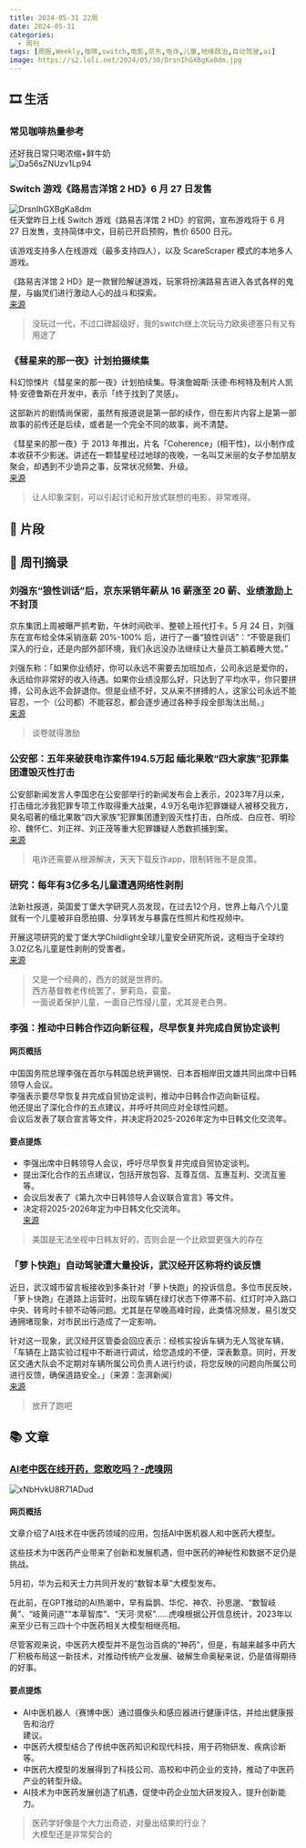 ```yaml
---
title: 2024-05-31 22周
date: 2024-05-31
categories:
  - 周刊
tags: [周报,Weekly,咖啡,switch,电影,京东,电诈,儿童,地缘政治,自动驾驶,ai]
image: https://s2.loli.net/2024/05/30/DrsnIhGXBgKa8dm.jpg
---
```

## 🎞️ 生活
### 常见咖啡热量参考
还好我日常只喝浓缩+鲜牛奶  
![Da56sZNUzv1Lp94](https://s2.loli.net/2024/05/28/Da56sZNUzv1Lp94.jpg)

### Switch 游戏《路易吉洋馆 2 HD》6 月 27 日发售
![DrsnIhGXBgKa8dm](https://s2.loli.net/2024/05/30/DrsnIhGXBgKa8dm.jpg)  
任天堂昨日上线 Switch 游戏《路易吉洋馆 2 HD》的官网，宣布游戏将于 6 月 27 日发售，支持简体中文，目前已开启预购，售价 6500 日元。

该游戏支持多人在线游戏（最多支持四人），以及 ScareScraper 模式的本地多人游戏。

《路易吉洋馆 2 HD》是一款冒险解谜游戏，玩家将扮演路易吉进入各式各样的鬼屋，与幽灵们进行激动人心的战斗和探索。  
[来源](https://www.ifanr.com/1587273?utm_source=rss&utm_medium=rss&utm_campaign=#:~:text=Switch%20%E6%B8%B8%E6%88%8F%E3%80%8A%E8%B7%AF%E6%98%93%E5%90%89%E6%B4%8B%E9%A6%86%202%20HD%E3%80%8B6%20%E6%9C%88%2027%20%E6%97%A5%E5%8F%91%E5%94%AE)
> 没玩过一代，不过口碑超级好，我的switch继上次玩马力欧奥德塞只有又有用途了

### 《彗星来的那一夜》计划拍摄续集
科幻惊悚片《彗星来的那一夜》计划拍续集。导演詹姆斯·沃德·布柯特及制片人凯特·安德鲁斯在开发中，表示「终于找到了灵感」。

这部新片的剧情尚保密，虽然有报道说是第一部的续作，但在影片内容上是第一部故事的前传还是后续，或者是一个完全不同的故事，尚不清楚。

《彗星来的那一夜》于 2013 年推出，片名「Coherence」(相干性)，以小制作成本收获不少影迷。讲述在一颗彗星经过地球的夜晚，一名叫艾米丽的女子参加朋友聚会，却遇到不少诡异之事，反常状况频繁、升级。  
[来源](https://www.ifanr.com/1587273?utm_source=rss&utm_medium=rss&utm_campaign=#:~:text=%E7%BB%8F%E5%8E%86%E8%BF%87%E7%9A%84%E5%86%92%E9%99%A9%E3%80%82-,%E3%80%8A%E5%BD%97%E6%98%9F%E6%9D%A5%E7%9A%84%E9%82%A3%E4%B8%80%E5%A4%9C%E3%80%8B%E8%AE%A1%E5%88%92%E6%8B%8D%E6%91%84%E7%BB%AD%E9%9B%86,-%E7%A7%91%E5%B9%BB%E6%83%8A%E6%82%9A)
> 让人印象深刻，可以引起讨论和开放式联想的电影，非常难得。
## 💭 片段

## 📰 周刊摘录
### 刘强东“狼性训话”后，京东采销年薪从 16 薪涨至 20 薪、业绩激励上不封顶
京东集团上周被曝严抓考勤，午休时间砍半、整顿上班代打卡。5 月 24 日，刘强东在宣布给全体采销涨薪 20%-100% 后，进行了一番“狼性训话”：“不管是我们深入的行业，还是内部外部环境，我们永远没办法继续让大量员工躺着睡大觉。” 

刘强东称：「如果你业绩好，你可以永远不需要去加班加点，公司永远是爱你的，永远给你非常好的收入待遇。如果你业绩没那么好，只达到了平均水平，你只要拼搏，公司永远不会辞退你。但是业绩不好，又从来不拼搏的人，这家公司永远不能容忍，一个（公司都）不能容忍，都会逐步通过各种手段全部淘汰出局。」  
[来源](https://www.ithome.com/0/770/890.htm)
> 谈卷就得激励

### 公安部：五年来破获电诈案件194.5万起 缅北果敢“四大家族”犯罪集团遭毁灭性打击
公安部新闻发言人李国忠在公安部举行的新闻发布会上表示，2023年7月以来，打击缅北涉我犯罪专项工作取得重大战果，4.9万名电诈犯罪嫌疑人被移交我方，臭名昭著的缅北果敢“四大家族”犯罪集团遭到毁灭性打击，白所成、白应苍、明珍珍、魏怀仁、刘正祥、刘正茂等重大犯罪嫌疑人悉数抓捕到案。  
[来源](https://news.youth.cn/gn/202405/t20240527_15276956.htm)
> 电诈还需要从根源解决，天天下载反诈app，限制转账不是良策。

### 研究：每年有3亿多名儿童遭遇网络性剥削
法新社报道，英国爱丁堡大学研究人员发现，在过去12个月，世界上每八个儿童就有一个儿童被非自愿拍摄、分享转发与暴露在性照片和性视频中。

开展这项研究的爱丁堡大学Childlight全球儿童安全研究所说，这相当于全球约3.02亿名儿童是性剥削的受害者。  
[来源](https://www.zaobao.com.sg/realtime/world/story20240527-3728814)
> 又是一个经典的，西方的就是世界的。  
> 西方基督教老传统罢了，萝莉岛，娈童。  
> 一面说着保护儿童，一面自己性侵儿童，尤其是老白男。

### 李强：推动中日韩合作迈向新征程，尽早恢复并完成自贸协定谈判
#### 网页概括
中国国务院总理李强在首尔与韩国总统尹锡悦、日本首相岸田文雄共同出席中日韩领导人会议。  
李强表示要尽早恢复并完成自贸协定谈判，推动中日韩合作迈向新征程。  
他还提出了深化合作的五点建议，并呼吁共同应对全球性问题。  
会议后发表了联合宣言等文件，并决定将2025-2026年定为中日韩文化交流年。

#### 要点提炼
- 李强出席中日韩领导人会议，呼吁尽早恢复并完成自贸协定谈判。
- 提出深化合作的五点建议，包括开放包容、互尊互信、互惠互利、交流互鉴等。
- 会议后发表了《第九次中日韩领导人会议联合宣言》等文件。
- 决定将2025-2026年定为中日韩文化交流年。  
[来源](https://sputniknews.cn/20240527/1059356570.html)
> 美国是无法坐视中日韩友好的，否则会是一个比欧盟更强大的存在

### 「萝卜快跑」自动驾驶遭大量投诉，武汉经开区称将约谈反馈 
近日，武汉城市留言板接收到多条针对「萝卜快跑」的投诉信息。多位市民反映，「萝卜快跑」在道路上运营时，出现车辆在绿灯状态下停滞不前、红灯时冲入路口中央、转弯时卡顿不动等问题。尤其是在早晚高峰时段，此类情况频发，易引发交通拥堵现象，对市民出行造成了一定影响。

针对这一现象，武汉经开区管委会回应表示：经核实投诉车辆为无人驾驶车辆，「车辆在上路实验过程中不断进行调试，给您造成的不便，深表歉意。同时，开发区交通大队会不定期对车辆所属公司负责人进行约谈，将您反映的问题向所属公司进行反馈，确保道路安全。」（来源：澎湃新闻）  
[来源](https://www.geekpark.net/news/335833#:~:text=%E6%9D%A5%E6%BA%90%EF%BC%9AIT%20%E4%B9%8B%E5%AE%B6%EF%BC%89-,%E3%80%8C%E8%90%9D%E5%8D%9C%E5%BF%AB%E8%B7%91%E3%80%8D%E8%87%AA%E5%8A%A8%E9%A9%BE%E9%A9%B6%E9%81%AD%E5%A4%A7%E9%87%8F%E6%8A%95%E8%AF%89%EF%BC%8C%E6%AD%A6%E6%B1%89%E7%BB%8F%E5%BC%80%E5%8C%BA%E7%A7%B0%E5%B0%86%E7%BA%A6%E8%B0%88%E5%8F%8D%E9%A6%88%C2%A0,-%E8%BF%91%E6%97%A5%EF%BC%8C%E6%AD%A6%E6%B1%89%E5%9F%8E%E5%B8%82)
> 放开了跑吧
## 📚 文章
### [AI老中医在线开药，您敢吃吗？-虎嗅网](https://www.huxiu.com/article/3074038.html?type=text)
![xNbHvkU8R71ADud](https://s2.loli.net/2024/06/01/xNbHvkU8R71ADud.png)
#### 网页概括
文章介绍了AI技术在中医药领域的应用，包括AI中医机器人和中医药大模型。

这些技术为中医药产业带来了创新和发展机遇，但中医药的神秘性和数据不足仍是挑战。

5月初，华为云和天士力共同开发的“数智本草”大模型发布。

在此前，在GPT推动的AI热潮中，早有扁鹊、华佗、神农、孙思邈、“数智岐黄”、“岐黄问道”“本草智库”、“天河·灵枢”……虎嗅根据公开信息统计，2023年以来至少已有三四十个中医药相关大模型相继亮相。 

尽管客观来说，中医药大模型并不是包治百病的“神药”，但是，有越来越多中药大厂积极布局这一新技术，对推动传统产业发展、破解生命奥秘来说，仍是值得期待的好事。

#### 要点提炼
- AI中医机器人（赛博中医）通过摄像头和感应器进行健康评估，并给出健康报告和治疗  
建议。
- 中医药大模型结合了传统中医药知识和现代科技，用于药物研发、疾病诊断等。
- 中医药大模型的发展得到了科技公司、高校和中药企业的支持，推动了中医药产业的转型升级。
- AI技术为中医药发展创造了机遇，促使中药企业加大研发投入，提升创新能力。
> 医药学好像是个大力出奇迹，对量出结果的行业？  
> 大模型还是非常契合的

